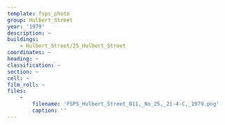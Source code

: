```yaml
---
template: fsps_photo
group: Hulbert_Street
year: '1979'
description: ~
buildings:
    - Hulbert_Street/25_Hulbert_Street
coordinates: ~
heading: ~
classification: ~
section: ~
cell: ~
film_roll: ~
files:
    -
        filename: 'FSPS_Hulbert_Street_011,_No_25,_21-4-C,_1979.png'
        caption: ''
---
```

